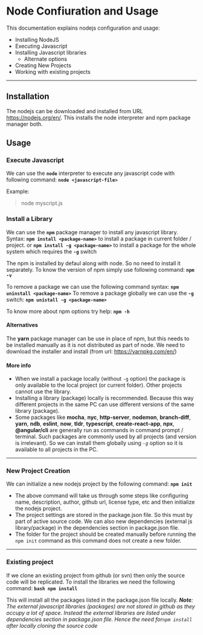 # Node Confiuration and Usage

This documentation explains nodejs configuration and usage:
- Installing NodeJS
- Executing Javascript
- Installing Javascript libraries
  - Alternate options
- Creating New Projects
- Working with existing projects

---

## Installation
The nodejs can be downloaded and installed from URL https://nodejs.org/en/. This installs the node interpreter and npm package manager both.

## Usage
### Execute Javascript
We can use the **`node`** interpreter to execute any javascript code with following command:
 **``` node <javascript-file> ```**

Example:
>    node myscript.js

### Install a Library
We can use the **`npm`** package manager to install any javascript library.
Syntax:
**```npm install <package-name>```** to install a package in current folder / project.
or 
**```npm install -g <package-name>```** to install a package for the whole system which requires the **`-g`** switch

The npm is installed by defaul along with node. So no need to install it separately. To know the version of npm simply use following command:
**`npm -v`**

To remove a package we can use the following command syntax:
**`npm uninstall <package-name>`**
To remove a package globally we can use the **`-g`** switch:
**`npm unistall -g <package-name>`**

To know more about npm options try help:
**`npm -h`**

#### Alternatives
The **yarn** package manager can be use in place of npm, but this needs to be installed manually as it is not distributed as part of node. We need to download the installer and install (from url: https://yarnpkg.com/en/)

#### More info
* When we install a package locally (without `-g` option) the package is only available to the local project (or current folder). Other projects cannot use the library.
* Installing a library (package) locally is recommended. Because this way different projects in the same PC can use different versions of the same library (package).
* Some packages like **mocha**, **nyc**, **http-server**, **nodemon**, **branch-diff**, **yarn**, **ndb**, **eslint**, **now**, **tldr**, **typescript**, **create-react-app**, **npx**, **@angular/cli** are generally run as commands in command prompt / terminal. Such packages are commonly used by all projects (and version is irrelevant). So we can install them globally using *`-g`* option so it is available to all projects in the PC.
---
### New Project Creation

We can initialize a new nodejs project by the following command:
**```npm init```**
* The above command will take us through some steps like configuring name, description, author, github url, license type, etc and then initialize the nodejs project. 
* The project settings are stored in the package.json file. So this must by part of active source code. We can also new dependencies (external js library/package) in the dependencies section in package.json file.
* The folder for the project should be created manually before running the `npm init` command as this command does not create a new folder.
---
### Existing project

If we clone an existing project from github (or svn) then only the source code will be replicated. To install the libraries we need the following command:
**```bash npm install```**

This will install all the packages listed in the package.json file locally.
*__Note__: The external javascript libraries (packages) are not stored in github as they occupy a lot of space. Instead the external libraries are listed under dependencies section in package.json file. Hence the need for`npm install` after locally cloning the source code*







